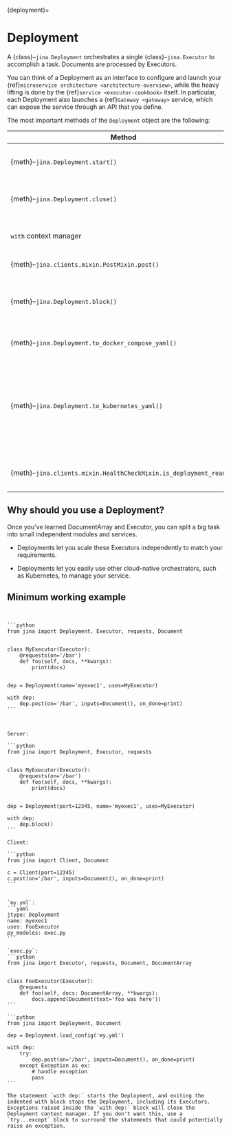 (deployment)=
# Deployment

A {class}`~jina.Deployment` orchestrates a single {class}`~jina.Executor` to accomplish a task.
Documents are processed by Executors.

You can think of a Deployment as an interface to configure and launch your {ref}`microservice architecture <architecture-overview>`,
while the heavy lifting is done by the {ref}`service <executor-cookbook>` itself.
In particular, each Deployment also launches a {ref}`Gateway <gateway>` service, which can expose the service through an API that you define.

The most important methods of the `Deployment` object are the following:

| Method                                                       | Description                                                                                                                                                                                                                                                                          |
|--------------------------------------------------------------|--------------------------------------------------------------------------------------------------------------------------------------------------------------------------------------------------------------------------------------------------------------------------------------|
| {meth}`~jina.Deployment.start()`                                   | Starts the Deployment. This will start all its Executors and check if they are ready to be used.                                                                                                                                                                                           |
| {meth}`~jina.Deployment.close()`                                   | Stops and closes the Deployment. This will stop and shutdown all its Executors.                                                                                                                                                                                                            |
| `with` context manager                                       | Uses the Deployment as a context manager. It will automatically start and stop your Deployment.                                                                                                                                                                                                   |                                                                |
| {meth}`~jina.clients.mixin.PostMixin.post()`                 | Sends requests to the Deployment API.                                                                                                                                                                                                                                                      |
| {meth}`~jina.Deployment.block()`                                   | Blocks execution until the program is terminated. This is useful to keep the Deployment alive so it can be used from other places (clients, etc).                                                                                                                                          |
| {meth}`~jina.Deployment.to_docker_compose_yaml()`                  | Generates a Docker-Compose file listing all Executors as services.                                                                                                                                                                                                                                                |
| {meth}`~jina.Deployment.to_kubernetes_yaml()`                      | Generates Kubernetes configuration files in `<output_directory>`. Based on your local Jina version, Executor Hub may rebuild the Docker image during the YAML generation process. If you do not wish to rebuild the image, set the environment variable `JINA_HUB_NO_IMAGE_REBUILD`.                                                                                                                                   |
| {meth}`~jina.clients.mixin.HealthCheckMixin.is_deployment_ready()` | Check if the Deployment is ready to process requests. Returns a boolean indicating the readiness.                                                                                                                                                                                                                                                                                                                                 |

## Why should you use a Deployment?

Once you've learned DocumentArray and Executor, you can split a big task into small independent modules and services.

- Deployments let you scale these Executors independently to match your requirements.

- Deployments let you easily use other cloud-native orchestrators, such as Kubernetes, to manage your service.

## Minimum working example

````{tab} Pythonic style


```python
from jina import Deployment, Executor, requests, Document


class MyExecutor(Executor):
    @requests(on='/bar')
    def foo(self, docs, **kwargs):
        print(docs)


dep = Deployment(name='myexec1', uses=MyExecutor)

with dep:
    dep.post(on='/bar', inputs=Document(), on_done=print)
```


````

````{tab} Deployment-as-a-Service style

Server:

```python
from jina import Deployment, Executor, requests


class MyExecutor(Executor):
    @requests(on='/bar')
    def foo(self, docs, **kwargs):
        print(docs)


dep = Deployment(port=12345, name='myexec1', uses=MyExecutor)

with dep:
    dep.block()
```

Client:

```python
from jina import Client, Document

c = Client(port=12345)
c.post(on='/bar', inputs=Document(), on_done=print)
```

````

````{tab} Load from YAML

`my.yml`:
```yaml
jtype: Deployment
name: myexec1
uses: FooExecutor
py_modules: exec.py
```

`exec.py`:
```python
from jina import Executor, requests, Document, DocumentArray


class FooExecutor(Executor):
    @requests
    def foo(self, docs: DocumentArray, **kwargs):
        docs.append(Document(text='foo was here'))
```

```python
from jina import Deployment, Document

dep = Deployment.load_config('my.yml')

with dep:
    try:
        dep.post(on='/bar', inputs=Document(), on_done=print)
    except Exception as ex:
        # handle exception
        pass
```

````

```{caution}
The statement `with dep:` starts the Deployment, and exiting the indented with block stops the Deployment, including its Executors.
Exceptions raised inside the `with dep:` block will close the Deployment context manager. If you don't want this, use a `try...except` block to surround the statements that could potentially raise an exception.
```
